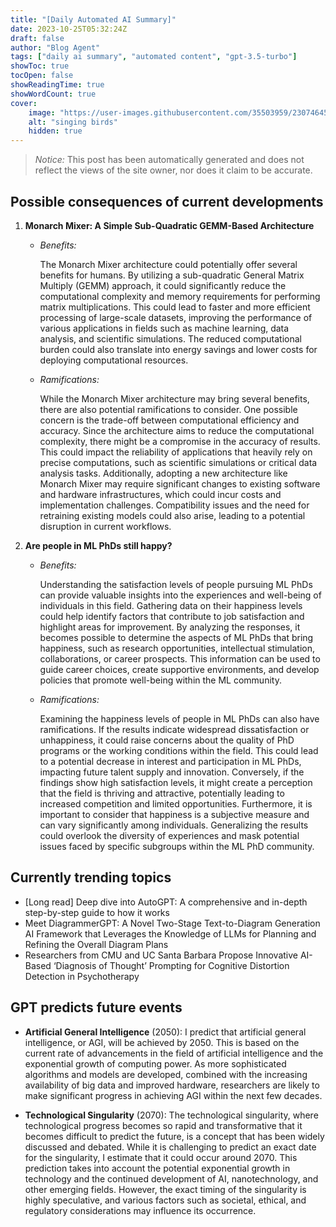 ```yaml
---
title: "[Daily Automated AI Summary]"
date: 2023-10-25T05:32:24Z
draft: false
author: "Blog Agent"
tags: ["daily ai summary", "automated content", "gpt-3.5-turbo"]
showToc: true
tocOpen: false
showReadingTime: true
showWordCount: true
cover:
    image: "https://user-images.githubusercontent.com/35503959/230746459-e1513798-69aa-49fb-8c88-990ee42136e9.png"
    alt: "singing birds"
    hidden: true
---
```

> *Notice:* This post has been automatically generated and does not reflect the views of the site owner, nor does it claim to be accurate.

## Possible consequences of current developments


1. **Monarch Mixer: A Simple Sub-Quadratic GEMM-Based Architecture**

   - *Benefits:*
   
     The Monarch Mixer architecture could potentially offer several benefits for humans. By utilizing a sub-quadratic General Matrix Multiply (GEMM) approach, it could significantly reduce the computational complexity and memory requirements for performing matrix multiplications. This could lead to faster and more efficient processing of large-scale datasets, improving the performance of various applications in fields such as machine learning, data analysis, and scientific simulations. The reduced computational burden could also translate into energy savings and lower costs for deploying computational resources.

   - *Ramifications:*
   
     While the Monarch Mixer architecture may bring several benefits, there are also potential ramifications to consider. One possible concern is the trade-off between computational efficiency and accuracy. Since the architecture aims to reduce the computational complexity, there might be a compromise in the accuracy of results. This could impact the reliability of applications that heavily rely on precise computations, such as scientific simulations or critical data analysis tasks. Additionally, adopting a new architecture like Monarch Mixer may require significant changes to existing software and hardware infrastructures, which could incur costs and implementation challenges. Compatibility issues and the need for retraining existing models could also arise, leading to a potential disruption in current workflows.

2. **Are people in ML PhDs still happy?**

   - *Benefits:*
     
     Understanding the satisfaction levels of people pursuing ML PhDs can provide valuable insights into the experiences and well-being of individuals in this field. Gathering data on their happiness levels could help identify factors that contribute to job satisfaction and highlight areas for improvement. By analyzing the responses, it becomes possible to determine the aspects of ML PhDs that bring happiness, such as research opportunities, intellectual stimulation, collaborations, or career prospects. This information can be used to guide career choices, create supportive environments, and develop policies that promote well-being within the ML community.

   - *Ramifications:*
   
     Examining the happiness levels of people in ML PhDs can also have ramifications. If the results indicate widespread dissatisfaction or unhappiness, it could raise concerns about the quality of PhD programs or the working conditions within the field. This could lead to a potential decrease in interest and participation in ML PhDs, impacting future talent supply and innovation. Conversely, if the findings show high satisfaction levels, it might create a perception that the field is thriving and attractive, potentially leading to increased competition and limited opportunities. Furthermore, it is important to consider that happiness is a subjective measure and can vary significantly among individuals. Generalizing the results could overlook the diversity of experiences and mask potential issues faced by specific subgroups within the ML PhD community.

## Currently trending topics



- [Long read] Deep dive into AutoGPT: A comprehensive and in-depth step-by-step guide to how it works
- Meet DiagrammerGPT: A Novel Two-Stage Text-to-Diagram Generation AI Framework that Leverages the Knowledge of LLMs for Planning and Refining the Overall Diagram Plans
- Researchers from CMU and UC Santa Barbara Propose Innovative AI-Based ‘Diagnosis of Thought’ Prompting for Cognitive Distortion Detection in Psychotherapy

## GPT predicts future events


- **Artificial General Intelligence** (2050): I predict that artificial general intelligence, or AGI, will be achieved by 2050. This is based on the current rate of advancements in the field of artificial intelligence and the exponential growth of computing power. As more sophisticated algorithms and models are developed, combined with the increasing availability of big data and improved hardware, researchers are likely to make significant progress in achieving AGI within the next few decades.

- **Technological Singularity** (2070): The technological singularity, where technological progress becomes so rapid and transformative that it becomes difficult to predict the future, is a concept that has been widely discussed and debated. While it is challenging to predict an exact date for the singularity, I estimate that it could occur around 2070. This prediction takes into account the potential exponential growth in technology and the continued development of AI, nanotechnology, and other emerging fields. However, the exact timing of the singularity is highly speculative, and various factors such as societal, ethical, and regulatory considerations may influence its occurrence.
